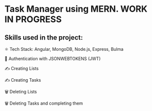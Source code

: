 # Task Manager using MERN. WORK IN PROGRESS


## Skills used in the project:

⚛️ Tech Stack: Angular, MongoDB, Node.js, Express, Bulma

🔐 Authentication with JSONWEBTOKENS (JWT)

✍️ Creating Lists

✍️ Creating Tasks

🗑️ Deleting Lists

🗑️ Deleting Tasks and completing them
